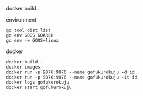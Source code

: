 docker build .


environment
```
go tool dist list
go env GOOS GOARCH
go env -w GOOS=linux
```

docker
```
docker build .
docker images
docker run -p 9876:9876 --name gofukurokuju -d id
docker run -p 9876:9876 --name gofukurokuju -it id
docker logs gofukurokuju
docker start gofukurokuju 
```